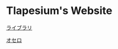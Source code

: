 # Tlapesium's Website

[ライブラリ](https://otaku.engineer/cpp-lib/)

[オセロ](https://otaku.engineer/reversi/)
